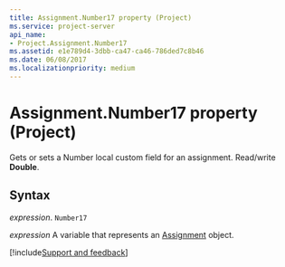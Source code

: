 ```yaml
---
title: Assignment.Number17 property (Project)
ms.service: project-server
api_name:
- Project.Assignment.Number17
ms.assetid: e1e789d4-3dbb-ca47-ca46-786ded7c8b46
ms.date: 06/08/2017
ms.localizationpriority: medium
---
```



# Assignment.Number17 property (Project)

Gets or sets a Number local custom field for an assignment. Read/write **Double**.


## Syntax

_expression_. `Number17`

_expression_ A variable that represents an [Assignment](./Project.Assignment.md) object.

[!include[Support and feedback](~/includes/feedback-boilerplate.md)]